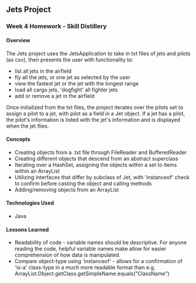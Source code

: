 ## Jets Project

### Week 4 Homework - Skill Distillery

#### Overview

The Jets project uses the JetsApplication to take in txt files of jets and pilots (as csv), then presents the user with functionality to:
- list all jets in the airfield
- fly all the jets, or one jet as selected by the user
- view the fastest jet or the jet with the longest range
- load all cargo jets, 'dogfight' all fighter jets
- add or remove a jet in the airfield

Once initialized from the txt files, the project iterates over the pilots set to assign a pilot to a jet, with pilot as a field in a Jet object.  If a jet has a pilot, the pilot's information is listed with the jet's information and is displayed when the jet flies.

#### Concepts

- Creating objects from a .txt file through FileReader and BufferedReader
- Creating different objects that descend from an abstract superclass
- Iterating over a HashSet, assigning the objects within a set to items within an ArrayList
- Utilizing interfaces that differ by subclass of Jet, with 'instanceof' check to confirm before casting the object and calling methods
- Adding/removing objects from an ArrayList

#### Technologies Used

- Java

#### Lessons Learned

- Readability of code - variable names should be descriptive.  For anyone reading the code, helpful variable names make allow for easier comprehension of how data is manipulated.
- Compare object-type using 'instanceof' - allows for a confirmation of 'is-a' class-type in a much more readable format than e.g. ArrayList.Object.getClass.getSimpleName.equals("ClassName")
